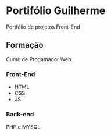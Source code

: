 # Portifólio Guilherme
Portfólio de projetos Front-End

## Formação
Curso de Progamador Web.

### Front-End
- HTML
- CSS
- JS

### Back-end
PHP e MYSQL